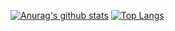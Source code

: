 <!--

**francescobrivio/francescobrivio** is a ✨ _special_ ✨ repository because its `README.md` (this file) appears on your GitHub profile.

Here are some ideas to get you started:

- 🔭 I’m currently working on ...
- 🌱 I’m currently learning ...
- 👯 I’m looking to collaborate on ...
- 🤔 I’m looking for help with ...
- 💬 Ask me about ...
- 📫 How to reach me: ...
- 😄 Pronouns: ...
- ⚡ Fun fact: ...
-->
[![Anurag's github stats](https://github-readme-stats.vercel.app/api?username=francescobrivio&show_icons=true&theme=solarized-dark&hide_border=True)](https://github.com/anuraghazra/github-readme-stats)
[![Top Langs](https://github-readme-stats.vercel.app/api/top-langs/?username=francescobrivio&layout=compact&theme=solarized-dark&hide_border=True)](https://github.com/anuraghazra/github-readme-stats)
